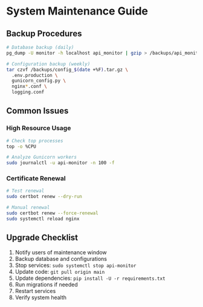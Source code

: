 # System Maintenance Guide

## Backup Procedures
```bash
# Database backup (daily)
pg_dump -U monitor -h localhost api_monitor | gzip > /backups/api_monitor_$(date +%F).sql.gz

# Configuration backup (weekly)
tar czvf /backups/config_$(date +%F).tar.gz \
  .env.production \
  gunicorn_config.py \
  nginx*.conf \
  logging.conf
```

## Common Issues

### High Resource Usage
```bash
# Check top processes
top -o %CPU

# Analyze Gunicorn workers
sudo journalctl -u api-monitor -n 100 -f
```

### Certificate Renewal
```bash
# Test renewal
sudo certbot renew --dry-run

# Manual renewal
sudo certbot renew --force-renewal
sudo systemctl reload nginx
```

## Upgrade Checklist
1. Notify users of maintenance window
2. Backup database and configurations
3. Stop services: `sudo systemctl stop api-monitor`
4. Update code: `git pull origin main`
5. Update dependencies: `pip install -U -r requirements.txt`
6. Run migrations if needed
7. Restart services
8. Verify system health